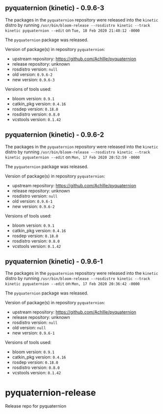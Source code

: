 ## pyquaternion (kinetic) - 0.9.6-3

The packages in the `pyquaternion` repository were released into the `kinetic` distro by running `/usr/bin/bloom-release --rosdistro kinetic --track kinetic pyquaternion --edit` on `Tue, 18 Feb 2020 21:40:12 -0000`

The `pyquaternion` package was released.

Version of package(s) in repository `pyquaternion`:

- upstream repository: https://github.com/Achllle/pyquaternion
- release repository: unknown
- rosdistro version: `null`
- old version: `0.9.6-2`
- new version: `0.9.6-3`

Versions of tools used:

- bloom version: `0.9.1`
- catkin_pkg version: `0.4.16`
- rosdep version: `0.18.0`
- rosdistro version: `0.8.0`
- vcstools version: `0.1.42`


## pyquaternion (kinetic) - 0.9.6-2

The packages in the `pyquaternion` repository were released into the `kinetic` distro by running `/usr/bin/bloom-release --rosdistro kinetic --track kinetic pyquaternion --edit` on `Mon, 17 Feb 2020 20:52:59 -0000`

The `pyquaternion` package was released.

Version of package(s) in repository `pyquaternion`:

- upstream repository: https://github.com/Achllle/pyquaternion
- release repository: unknown
- rosdistro version: `null`
- old version: `0.9.6-1`
- new version: `0.9.6-2`

Versions of tools used:

- bloom version: `0.9.1`
- catkin_pkg version: `0.4.16`
- rosdep version: `0.18.0`
- rosdistro version: `0.8.0`
- vcstools version: `0.1.42`


## pyquaternion (kinetic) - 0.9.6-1

The packages in the `pyquaternion` repository were released into the `kinetic` distro by running `/usr/bin/bloom-release --rosdistro kinetic --track kinetic pyquaternion --edit` on `Mon, 17 Feb 2020 20:36:42 -0000`

The `pyquaternion` package was released.

Version of package(s) in repository `pyquaternion`:

- upstream repository: https://github.com/Achllle/pyquaternion
- release repository: unknown
- rosdistro version: `null`
- old version: `null`
- new version: `0.9.6-1`

Versions of tools used:

- bloom version: `0.9.1`
- catkin_pkg version: `0.4.16`
- rosdep version: `0.18.0`
- rosdistro version: `0.8.0`
- vcstools version: `0.1.42`


# pyquaternion-release
Release repo for pyquaternion
